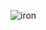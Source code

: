 ![iron](https://user-images.githubusercontent.com/83384315/169327805-49363b0f-af00-4170-bc3c-8b7b5e4e2902.jpg)
